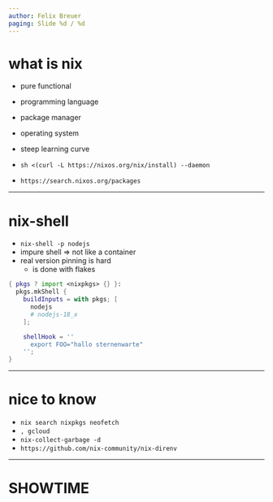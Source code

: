 ```yaml
---
author: Felix Breuer
paging: Slide %d / %d
---
```


# what is nix

* pure functional
* programming language
* package manager
* operating system
* steep learning curve

* `sh <(curl -L https://nixos.org/nix/install) --daemon`
* `https://search.nixos.org/packages`

---

# nix-shell

* `nix-shell -p nodejs`
* impure shell => not like a container
* real version pinning is hard
  * is done with flakes

```nix
{ pkgs ? import <nixpkgs> {} }:
  pkgs.mkShell {
    buildInputs = with pkgs; [
      nodejs
      # nodejs-18_x
    ];

    shellHook = ''
      export FOO="hallo sternenwarte"
    '';
}
```

---

# nice to know

* `nix search nixpkgs neofetch`
* `, gcloud`
* `nix-collect-garbage -d`
* `https://github.com/nix-community/nix-direnv`

---

# SHOWTIME
